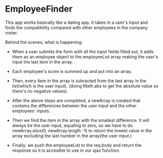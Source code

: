 # EmployeeFinder

This app works basically like a dating app. It takes in a user's input and finds the compatibility compared with other employees in the company roster.

Behind the scenes, what is happening:

- When a user submits the form with all the input fields filled out, it adds them as an employee object to the employeeList array making the user's input the last item in the array.

- Each employee's score is summed up and put into an array.
- Then, every item in the array is subracted from the last array in the list(which is the user input).
(doing Math.abs to get the absolute value so there's no negative values).

- After the above steps are completed, a newArray is created that contains the differences between the user input and the other employees' inputs.

- Then we find the item in the array with the smallest difference. It will always be the user input, equaling to zero, so we have to do newArray.slice(0, newArray.length -1) to return the lowest value in the array excluding the last number in the array(the user input.)

- Finally, we push the employeeList to the req.body and return the response so it is accesible to use in our ajax function.
